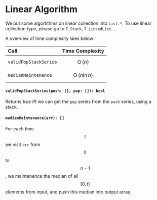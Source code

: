 <a name="list"></a>
# Linear Algorithm
We put some algortithms on linear collection into `List.*`. 
To use linear collection type, please go to `T.Stack`, `T.LinkedList`...

A overview of time complexity laies below:

Call | Time Complexity
:----|:---:
`validPopStackSeries` | $$\operatorname{O}(n)$$
`medianMaintenence` | $$\operatorname{O}(n \ln n)$$

#### `validPopStackSeries(push: [], pop: []): bool`
Returns true iff we can get the `pop` series from the `push` series, using a stack.
#### `medianMaintenence(arr): []`
For each time $$t$$ we visit `arr` from $$0$$ to $$n-1$$, 
we maintenence the median of all $$[0, t]$$ elements from input, 
and push this median into output array.

<!--[Back to top](#list)-->
